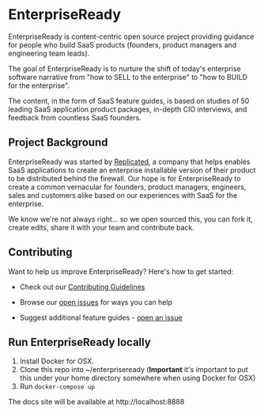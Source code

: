 # EnterpriseReady

EnterpriseReady is content-centric open source project providing guidance for people who build SaaS products (founders, product managers and engineering team leads). 

The goal of EnterpriseReady is to nurture the shift of today's enterprise software narrative from "how to SELL to the enterprise" to "how to BUILD for the enterprise". 

The content, in the form of SaaS feature guides, is based on studies of 50 leading SaaS application product packages, in-depth CIO interviews, and feedback from countless SaaS founders.

## Project Background 

EnterpriseReady was started by [Replicated](https://www.replicated.com/), a company that helps enables SaaS applications to create an enterprise installable version of their product to be distributed behind the firewall. Our hope is for EnterpriseReady to create a common vernacular for founders, product managers, engineers, sales and customers alike based on our experiences with SaaS for the enterprise. 

We know we're not always right... so we open sourced this, you can fork it, create edits, share it with your team and contribute back.

## Contributing 

Want to help us improve EnterpriseReady? Here's how to get started: 

- Check out our [Contributing Guidelines](https://github.com/enterpriseready/enterpriseready/blob/master/CONTRIBUTING.md)

- Browse our [open issues](https://github.com/enterpriseready/enterpriseready/issues) for ways you can help

- Suggest additional feature guides - [open an issue](https://github.com/enterpriseready/enterpriseready/issues/new)

## Run EnterpriseReady locally 
1. Install Docker for OSX.
1. Clone this repo into ~/enterpriseready (**Important** it's important to put this under your home directory somewhere when using Docker for OSX)
1. Run `docker-compose up`

The docs site will be available at http://localhost:8888
